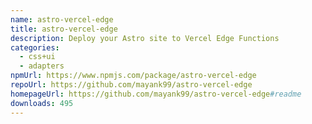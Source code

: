 ```yaml
---
name: astro-vercel-edge
title: astro-vercel-edge
description: Deploy your Astro site to Vercel Edge Functions
categories:
  - css+ui
  - adapters
npmUrl: https://www.npmjs.com/package/astro-vercel-edge
repoUrl: https://github.com/mayank99/astro-vercel-edge
homepageUrl: https://github.com/mayank99/astro-vercel-edge#readme
downloads: 495
---
```


